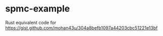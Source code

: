# spmc-example

Rust equivalent code for https://gist.github.com/mohan43u/304a8befb1097a44203cbc51221e13bf
